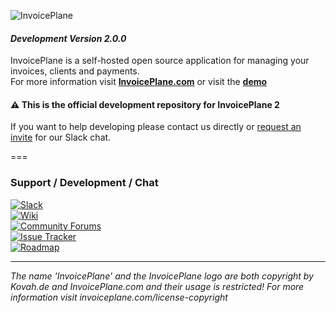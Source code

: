 ![InvoicePlane](http://invoiceplane.com/content/logo/PNG/logo_300x150.png)
#### _Development Version 2.0.0_

InvoicePlane is a self-hosted open source application for managing your invoices, clients and payments.    
For more information visit __[InvoicePlane.com](https://invoiceplane.com)__ or visit the __[demo](https://demo.invoiceplane.com)__

#### :warning: This is the official development repository for InvoicePlane 2

If you want to help developing please contact us directly or [request an invite](https://invoiceplane-slack.herokuapp.com/) for our Slack chat.

===

### Support / Development / Chat

[![Slack](https://img.shields.io/badge/Chat%3A-Slack-429ae1.svg)](https://invoiceplane-slack.herokuapp.com/)  
[![Wiki](https://img.shields.io/badge/Help%3A-Official%20Wiki-429ae1.svg)](https://wiki.invoiceplane.com/)  
[![Community Forums](https://img.shields.io/badge/Help%3A-Community%20Forums-429ae1.svg)](https://community.invoiceplane.com/)  
[![Issue Tracker](https://img.shields.io/badge/Development%3A-Issue%20Tracker-429ae1.svg)](https://development.invoiceplane.com/)   
[![Roadmap](https://img.shields.io/badge/Development%3A-Roadmap-429ae1.svg)](https://go.invoiceplane.com/roadmapv1)  

---
  
*The name 'InvoicePlane' and the InvoicePlane logo are both copyright by Kovah.de and InvoicePlane.com
and their usage is restricted! For more information visit invoiceplane.com/license-copyright*
